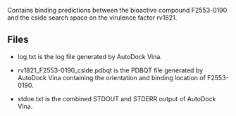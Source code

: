 Contains binding predictions between the bioactive compound F2553-0190 and the cside search space on the virulence factor rv1821.

## Files

- log.txt is the log file generated by AutoDock Vina.

- rv1821_F2553-0190_cside.pdbqt is the PDBQT file generated by AutoDock Vina containing the orientation and binding location of F2553-0190.

- stdoe.txt is the combined STDOUT and STDERR output of AutoDock Vina.

